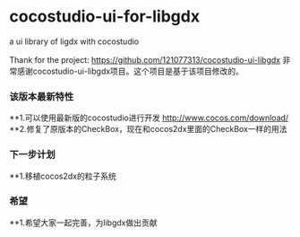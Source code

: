 # cocostudio-ui-for-libgdx
a ui library of ligdx with cocostudio

Thank for the project: https://github.com/121077313/cocostudio-ui-libgdx
非常感谢cocostudio-ui-libgdx项目。这个项目是基于该项目修改的。

### 该版本最新特性
**1.可以使用最新版的cocostudio进行开发 http://www.cocos.com/download/
**2.修复了原版本的CheckBox，现在和cocos2dx里面的CheckBox一样的用法

### 下一步计划
**1.移植cocos2dx的粒子系统

### 希望
**1.希望大家一起完善，为libgdx做出贡献